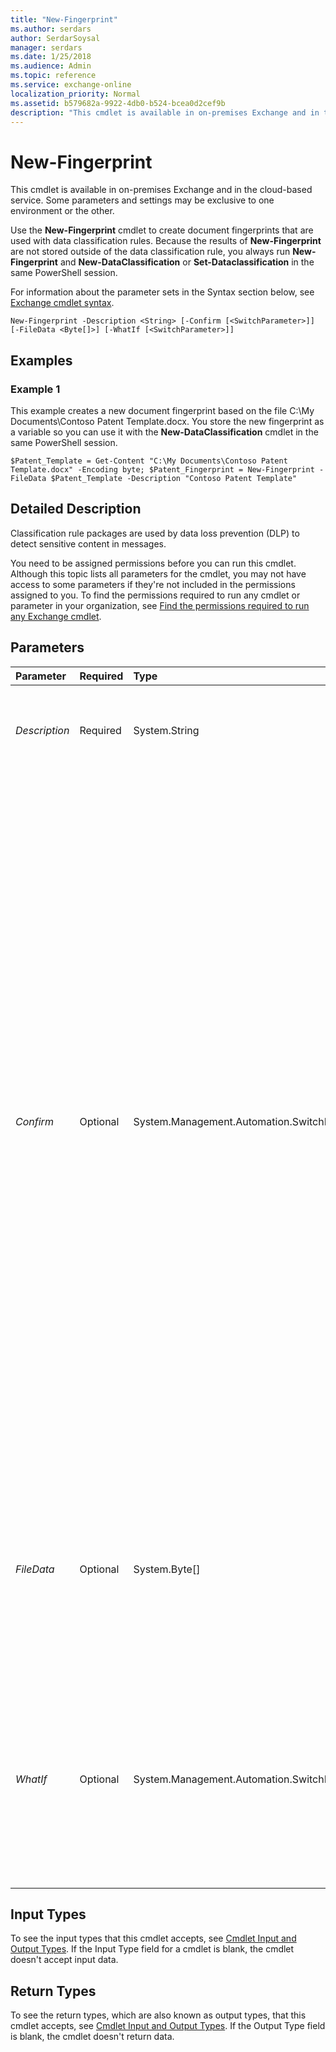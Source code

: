 ```yaml
---
title: "New-Fingerprint"
ms.author: serdars
author: SerdarSoysal
manager: serdars
ms.date: 1/25/2018
ms.audience: Admin
ms.topic: reference
ms.service: exchange-online
localization_priority: Normal
ms.assetid: b579682a-9922-4db0-b524-bcea0d2cef9b
description: "This cmdlet is available in on-premises Exchange and in the cloud-based service. Some parameters and settings may be exclusive to one environment or the other."
---
```


# New-Fingerprint

This cmdlet is available in on-premises Exchange and in the cloud-based service. Some parameters and settings may be exclusive to one environment or the other. 
  
Use the **New-Fingerprint** cmdlet to create document fingerprints that are used with data classification rules. Because the results of **New-Fingerprint** are not stored outside of the data classification rule, you always run **New-Fingerprint** and **New-DataClassification** or **Set-Dataclassification** in the same PowerShell session.
  
For information about the parameter sets in the Syntax section below, see [Exchange cmdlet syntax](https://technet.microsoft.com/library/bb123552.aspx). 
  
```
New-Fingerprint -Description <String> [-Confirm [<SwitchParameter>]] [-FileData <Byte[]>] [-WhatIf [<SwitchParameter>]]

```

## Examples
<a name="Examples"> </a>

### Example 1

This example creates a new document fingerprint based on the file C:\My Documents\Contoso Patent Template.docx. You store the new fingerprint as a variable so you can use it with the **New-DataClassification** cmdlet in the same PowerShell session.
  
```
$Patent_Template = Get-Content "C:\My Documents\Contoso Patent Template.docx" -Encoding byte; $Patent_Fingerprint = New-Fingerprint -FileData $Patent_Template -Description "Contoso Patent Template"
```

## Detailed Description
<a name="DetailedDescription"> </a>

Classification rule packages are used by data loss prevention (DLP) to detect sensitive content in messages.
  
You need to be assigned permissions before you can run this cmdlet. Although this topic lists all parameters for the cmdlet, you may not have access to some parameters if they're not included in the permissions assigned to you. To find the permissions required to run any cmdlet or parameter in your organization, see [Find the permissions required to run any Exchange cmdlet](https://technet.microsoft.com/library/mt432940.aspx).
  
## Parameters
<a name="DetailedDescription"> </a>

|**Parameter**|**Required**|**Type**|**Description**|
|:-----|:-----|:-----|:-----|
| _Description_ <br/> |Required  <br/> |System.String  <br/> |The  _Description_ parameter specifies a description for the document fingerprint. <br/> |
| _Confirm_ <br/> |Optional  <br/> |System.Management.Automation.SwitchParameter  <br/> | The _Confirm_ switch specifies whether to show or hide the confirmation prompt. How this switch affects the cmdlet depends on if the cmdlet requires confirmation before proceeding. <br/>  Destructive cmdlets (for example, **Remove-\*** cmdlets) have a built-in pause that forces you to acknowledge the command before proceeding. For these cmdlets, you can skip the confirmation prompt by using this exact syntax: `-Confirm:$false`.  <br/>  Most other cmdlets (for example, **New-\*** and **Set-\*** cmdlets) don't have a built-in pause. For these cmdlets, specifying the _Confirm_ switch without a value introduces a pause that forces you acknowledge the command before proceeding. <br/> |
| _FileData_ <br/> |Optional  <br/> |System.Byte[]  <br/> |The  _FileData_ parameter specifies the file to use as a document fingerprint. <br/> You need to read the file to a byte-encoded object using the **Get-Content** cmdlet. For details, see the[Examples](new-fingerprint.md#Examples) section. <br/> |
| _WhatIf_ <br/> |Optional  <br/> |System.Management.Automation.SwitchParameter  <br/> |The  _WhatIf_ switch simulates the actions of the command. You can use this switch to view the changes that would occur without actually applying those changes. You don't need to specify a value with this switch. <br/> |
   
## Input Types
<a name="InputTypes"> </a>

To see the input types that this cmdlet accepts, see [Cmdlet Input and Output Types](http://go.microsoft.com/fwlink/p/?linkId=616387). If the Input Type field for a cmdlet is blank, the cmdlet doesn't accept input data. 
  
## Return Types
<a name="ReturnTypes"> </a>

To see the return types, which are also known as output types, that this cmdlet accepts, see [Cmdlet Input and Output Types](http://go.microsoft.com/fwlink/p/?linkId=616387). If the Output Type field is blank, the cmdlet doesn't return data. 
  


